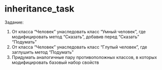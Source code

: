 # inheritance_task

Задание:
1. От класса “Человек” унаследовать класс “Умный человек”, где модифицировать метод “Сказать”, добавив перед “Сказать” “Подумать”
2. От класса “Человек” унаследовать класс “Глупый человек”, где заглушить метод “Подумать”
3. Придумать аналогичные пару противоположных классов, в которых модифицировать базовый набор свойств
